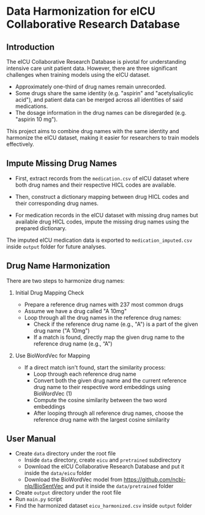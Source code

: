 # Data Harmonization for eICU Collaborative Research Database

## Introduction

The eICU Collaborative Research Database is pivotal for understanding intensive care unit patient data. However, there are three significant challenges when training models using the eICU dataset.
- Approximately one-third of drug names remain unrecorded.
- Some drugs share the same identity (e.g. "aspirin" and "acetylsalicylic acid"), and patient data can be merged across all identities of said medications. 
- The dosage information in the drug names can be disregarded (e.g. "aspirin 10 mg").

This project aims to combine drug names with the same identity and harmonize the eICU dataset, making it easier for researchers to train models effectively.

## Impute Missing Drug Names

- First, extract records from the `medication.csv` of eICU dataset where both drug names and their respective HICL codes are available.

- Then, construct a dictionary mapping between drug HICL codes and their corresponding drug names.

- For medication records in the eICU dataset with missing drug names but available drug HICL codes, impute the missing drug names using the prepared dictionary.

The imputed eICU medication data is exported to `medication_imputed.csv` inside `output` folder for future analyses.

## Drug Name Harmonization

There are two steps to harmonize drug names:

1. Initial Drug Mapping Check

    - Prepare a reference drug names with 237 most common drugs
    - Assume we have a drug called "A 10mg"
	- Loop through all the drug names in the reference drug names:
	    - Check if the reference drug name (e.g., "A") is a part of the given drug name ("A 10mg")
	    - If a match is found, directly map the given drug name to the reference drug name (e.g., “A")

2. Use BioWordVec for Mapping

    - If a direct match isn't found, start the similarity process:
        - Loop through each reference drug name
        - Convert both the given drug name and the current reference drug name to their respective word embeddings using BioWordVec (1)
        - Compute the cosine similarity between the two word embeddings
        - After looping through all reference drug names, choose the reference drug name with the largest cosine similarity

## User Manual
- Create `data` directory under the root file
    - Inside `data` directory, create `eicu` and `pretrained` subdirectory
    - Download the eICU Collaborative Research Database and put it inside the `data/eicu` folder
    - Download the BioWordVec model from https://github.com/ncbi-nlp/BioSentVec and put it inside the `data/pretrained` folder
- Create `output` directory under the root file
- Run `main.py` script
- Find the harmonized dataset `eicu_harmonized.csv` inside `output` folder